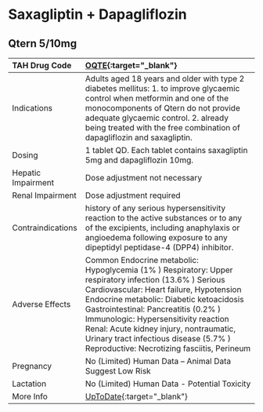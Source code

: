 # Saxagliptin + Dapagliflozin

## Qtern 5/10mg

| TAH Drug Code      | [OQTE](https://www.tahsda.org.tw/drugs/hissearch.php?drug_code=OQTE){:target="_blank"}                                                                                                                                                                                                                                                                                                                        |
|:-------------------|:--------------------------------------------------------------------------------------------------------------------------------------------------------------------------------------------------------------------------------------------------------------------------------------------------------------------------------------------------------------------------------------------------------------|
| Indications        | Adults aged 18 years and older with type 2 diabetes mellitus: 1. to improve glycaemic control when metformin and one of the monocomponents of Qtern do not provide adequate glycaemic control. 2. already being treated with the free combination of dapagliflozin and saxagliptin.                                                                                                                           |
| Dosing             | 1 tablet QD. Each tablet contains saxagliptin 5mg and dapagliflozin 10mg.                                                                                                                                                                                                                                                                                                                                     |
| Hepatic Impairment | Dose adjustment not necessary                                                                                                                                                                                                                                                                                                                                                                                 |
| Renal Impairment   | Dose adjustment required                                                                                                                                                                                                                                                                                                                                                                                      |
| Contraindications  | history of any serious hypersensitivity reaction to the active substances or to any of the excipients, including anaphylaxis or angioedema following exposure to any dipeptidyl peptidase-4 (DPP4) inhibitor.                                                                                                                                                                                                 |
| Adverse Effects    | Common Endocrine metabolic: Hypoglycemia (1% ) Respiratory: Upper respiratory infection (13.6% ) Serious Cardiovascular: Heart failure, Hypotension Endocrine metabolic: Diabetic ketoacidosis Gastrointestinal: Pancreatitis (0.2% ) Immunologic: Hypersensitivity reaction Renal: Acute kidney injury, nontraumatic, Urinary tract infectious disease (5.7% ) Reproductive: Necrotizing fasciitis, Perineum |
| Pregnancy          | No (Limited) Human Data – Animal Data Suggest Low Risk                                                                                                                                                                                                                                                                                                                                                        |
| Lactation          | No (Limited) Human Data - Potential Toxicity                                                                                                                                                                                                                                                                                                                                                                  |
| More Info          | [UpToDate](https://www.uptodate.com/contents/saxagliptin-and-dapagliflozin-drug-information){:target="_blank"}                                                                                                                                                                                                                                                                                                |


